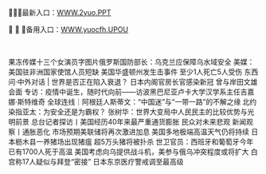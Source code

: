 <p>
	🚤🚤🚤最新入口：<a href="http://www.baidu.com/link?url=6MA2SWnO3Raqke39an_0PUxosM6ZrUGzi1BN9tNnlPW&wd">WWW.2yuo.PPT</a> 
	<p>
		🏇
🏇
🏇备用入口：<a href="http://www.baidu.com/link?url=6MA2SWnO3Raqke39an_0PUxosM6ZrUGzi1BN9tNnlPW&wd">WWW.yuocfh.UPOU</a> 
	</p>
	<p>
		<br />
	</p>
	<p>
		果冻传媒十三个女演员字图片俄罗斯国防部长：乌克兰应保障乌水域安全
美媒：美国驻非洲国家使馆人员短缺
美国华盛顿州发生击事件 至少1人死亡5人受伤
东西问·中外对话 | 世界是否正在陷入衰退？
日本内阁官房长官感染新冠 曾与岸田文雄会面
专访：疫情中诞生，随时代向前——访波黑巴尼亚卢卡大学汉学系主任吉嘉娜·斯特维奇
全球连线｜阿根廷人斯蒂文：“中国迷”与“一带一路”的不解之缘
北约染指亚太：为安全还是为霸权？
张树华：世界大变局中人民民主的比较优势与光明前景
总台记者探访丨美国经历40年来最严重通货膨胀 民众对未来悲观
新闻观察丨通胀恶化 市场预期美联储将再次激进加息
美国多地极端高温天气仍将持续
日本枥木县一养猪场出现猪瘟 超5万头猪将被扑杀
世卫官员：西班牙和葡萄牙今年已有1700人死于高温
美国考虑向乌提供战斗机，美参与俄乌冲突程度或将扩大
白宫称17人疑似与拜登“密接”  日本东京医疗警戒调至最高级
	</p>
